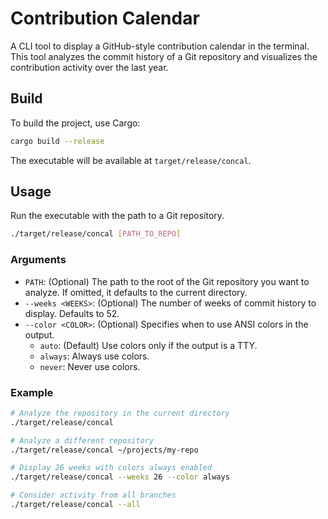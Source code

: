 # Contribution Calendar

A CLI tool to display a GitHub-style contribution calendar in the terminal.
This tool analyzes the commit history of a Git repository and visualizes the contribution activity over the last year.

## Build

To build the project, use Cargo:

```sh
cargo build --release
```

The executable will be available at `target/release/concal`.

## Usage

Run the executable with the path to a Git repository.

```sh
./target/release/concal [PATH_TO_REPO]
```

### Arguments

*   `PATH`: (Optional) The path to the root of the Git repository you want to analyze. If omitted, it defaults to the current directory.
*   `--weeks <WEEKS>`: (Optional) The number of weeks of commit history to display. Defaults to 52.
*   `--color <COLOR>`: (Optional) Specifies when to use ANSI colors in the output.
    *   `auto`: (Default) Use colors only if the output is a TTY.
    *   `always`: Always use colors.
    *   `never`: Never use colors.

### Example

```sh
# Analyze the repository in the current directory
./target/release/concal

# Analyze a different repository
./target/release/concal ~/projects/my-repo

# Display 26 weeks with colors always enabled
./target/release/concal --weeks 26 --color always

# Consider activity from all branches
./target/release/concal --all
```
